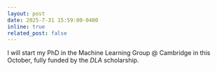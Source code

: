 ```yaml
---
layout: post
date: 2025-7-31 15:59:00-0400
inline: true
related_post: false
---
```


I will start my PhD in the Machine Learning Group @ Cambridge in this October, fully funded by the *DLA* scholarship.